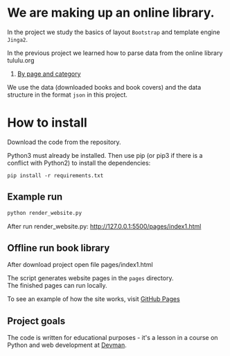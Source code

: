 # We are making up an online library.

In the project we study the basics of layout `Bootstrap` and template engine `Jinga2`.

In the previous project we learned how to parse data from the online library tululu.org
1. [By page and category](https://github.com/nekto007/books_library_restyle)


We use the data (downloaded books and book covers) and the data structure in the format `json` in this project.


# How to install

Download the code from the repository.

Python3 must already be installed. 
Then use pip (or pip3 if there is a conflict with Python2) to install the dependencies:

```Python.
pip install -r requirements.txt
```

## Example run

```Python
python render_website.py
``` 
After run render_website.py: http://127.0.0.1:5500/pages/index1.html

## Offline run book library
After download project open file pages/index1.html

The script generates website pages in the ``pages`` directory.  
The finished pages can run locally.

To see an example of how the site works, visit [GitHub Pages](https://nekto007.github.io/books-library-restyle-3/pages/index1.html)

## Project goals

The code is written for educational purposes - it's a lesson in a course on Python and web development at [Devman](https://dvmn.org).
